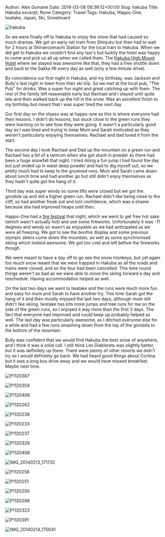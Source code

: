 Author: Alex Guinane
Date: 2014-03-08 08:36:12+00:00
Slug: hakuba
Title: Hakuba
excerpt: None
Category: Travel
Tags: Hakuba, Happo-One, Iwatake, Japan, Ski, Snowboard

![hakuba](/images/2014/2014-03-08-hakuba/hakuba.jpg)

So we were finally off to Hakuba to enjoy the snow that had caused so much dramas. We got an early-ish train from Shinjuku but then had to wait for 2 hours at Shinanoomachi Station for the local train to Hakuba. When we did get to Hakuba we couldn't find any taxi's but luckily the hotel was happy to come and pick us all up when we called them. The [Hakuba High Mount Hotel](http://www.highmount.com/english-highmount/e-homepage1.htm) where we stayed was awesome like that, they had a free shuttle down and back to the Sakka lift every day as well (only a few minute drive).

By coincidence our first night in Hakuba, and my birthday, was Jackson and Bully's last night in town from their ski trip. So we met at the local pub, "The Pub" for drinks. Was a super fun night and great catching up with them. The rest of the family left reasonable early but Rachael and I stayed until quite late and then walked back up the hill in the snow. Was an excellent finish to my birthday but meant that I was super tired the next day.

Our first day on the slopes was at happo-one as this is where everyone had their lessons. I didn't do lessons, but stuck close to the green runs they were learning on to see how they were going. It wasn't a particularly good day as I was tired and trying to keep Mum and Sarah motivated as they weren't particularly enjoying themselves. Rachael and dad loved it from the start.

The second day I took Rachael and Dad up the mountain on a green run and Rachael has a bit of a tantrum when she got stuck in powder as there had been a huge snowfall that night. I tried doing a fun jump I had found the day but just ended up in waist deep powder and had to dig myself out, so we pretty much had to keep to the groomed runs. Mum and Sarah came down about lunch time and had another go but still didn't enjoy themselves as they hadn't quite got the hang of it.

Third day was super windy so some lifts were closed but we got the gondola up and did a higher green run. Rachael didn't like being close to the cliff, so had another freak out and lost confidence, which was a shame because she had improved heaps until then.

Happo-One had a [fire festival](http://www.hakubaconnect.com/event/414-happo-one-fire-festival) that night, which we went to get free hot sake (which wasn't actually hot) and see some fireworks. Unfortunately it was -11 degrees and windy so wasn't as enjoyable as we had anticipated as we were all freezing. We got to see the bonfire display and some previous olympic skiers come down the mountain, as well as some synchronised skiing which looked awesome. We got too cold and left before the fireworks though.

We were meant to have a day off to go see the snow monkeys, but yet again too much snow meant that we were trapped in Hakuba as all the roads and trains were closed, and so the tour had been cancelled. This time round things weren't as bad as we were able to move the skiing forward a day and reschedule. Having accommodation helped as well.

On the last two days we went to Iwatake and the runs were much more fun and easy for mum and Sarah to have another try. This time Sarah got the hang of it and then mostly enjoyed the last two days, although mum still didn't like skiing. Iwatake has lots more jumps and tree runs for me on the side of the green runs, so I enjoyed it way more than the first 3 days. The fact that everyone had improved and could keep up probably helped as well. The last day was particularly awesome,
as I ditched everyone else for a while and had a few runs smashing down from the top of the gondola to the bottom of the mountain.

Bully was confident that we would find Hakuba the best snow of anywhere, and I think it was a solid call. I still think Les Diablerets was slightly better, but it was definitely up there. There were plenty of other resorts we didn't try so I would definitely go back. We had heard good things about Cortina but it was a long bus drive away and we would have missed breakfast. Maybe next time.

![P1120387](/images/2014/2014-03-08-hakuba/p1120387.jpg)

![P1120359](/images/2014/2014-03-08-hakuba/p1120359.jpg)

![P1120406](/images/2014/2014-03-08-hakuba/p1120406.jpg)

![P1120262](/images/2014/2014-03-08-hakuba/p1120262.jpg)

![P1120236](/images/2014/2014-03-08-hakuba/p1120236.jpg)

![P1120233](/images/2014/2014-03-08-hakuba/p1120233.jpg)

![P1120237](/images/2014/2014-03-08-hakuba/p1120237.jpg)

![P1120329](/images/2014/2014-03-08-hakuba/p1120329.jpg)

![P1120408](/images/2014/2014-03-08-hakuba/p1120408.jpg)

![IMG_20140213_171732](/images/2014/2014-03-08-hakuba/img_20140213_171732.jpg)

![P1120256](/images/2014/2014-03-08-hakuba/p1120256.jpg)

![P1120251](/images/2014/2014-03-08-hakuba/p1120251.jpg)

![P1120250](/images/2014/2014-03-08-hakuba/p1120250.jpg)

![P1120288](/images/2014/2014-03-08-hakuba/p1120288.jpg)

![P1120323](/images/2014/2014-03-08-hakuba/p1120323.jpg)

![P1120391](/images/2014/2014-03-08-hakuba/p1120391.jpg)

![IMG_20140214_170041](/images/2014/2014-03-08-hakuba/img_20140214_170041.jpg)
